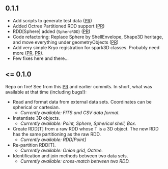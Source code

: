 ## 0.1.1

- Add scripts to generate test data ([PR](https://github.com/astrolabsoftware/spark3D/pull/34))
- Added Octree Partitioned RDD support ([PR](https://github.com/astrolabsoftware/spark3D/pull/36))
- RDD[Sphere] added (`SphereRDD`) ([PR](https://github.com/astrolabsoftware/spark3D/pull/38))
- Code refactoring: Replace Sphere by ShellEnvelope, Shape3D heritage, and move everything under geometryObjects ([PR](https://github.com/astrolabsoftware/spark3D/pull/40))
- Add very simple Kryo registration for spark3D classes. Probably need more ([PR](https://github.com/astrolabsoftware/spark3D/pull/31), [PR](https://github.com/astrolabsoftware/spark3D/pull/28)).
- Few fixes here and there...

## <= 0.1.0

Repo on fire! See from this [PR](https://github.com/astrolabsoftware/spark3D/pull/33) and earlier commits. In short, what was available at that time (including bugs!):

- Read and format data from external data sets. Coordinates can be spherical or cartesian.
  - *Currently available: FITS and CSV data format.*
- Instantiate 3D objects.
  - *Currently available: Point, Sphere, Spherical shell, Box.*
- Create RDD[T] from a raw RDD whose T is a 3D object. The new RDD has the same partitioning as the raw RDD.
  - *Currently available: RDD[Point]*
- Re-partition RDD[T].
  - *Currently available: Onion grid, Octree.*
- Identification and join methods between two data sets.
  - *Currently available: cross-match between two RDD.*
